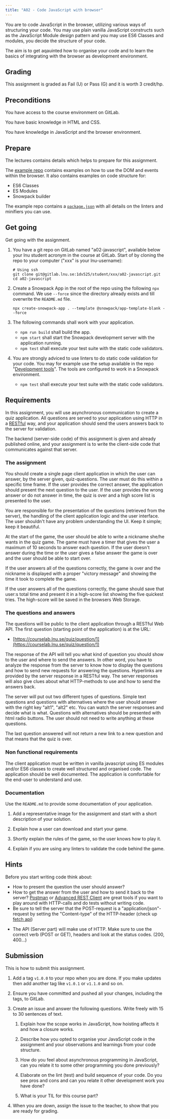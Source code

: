 ```yaml
---
title: "A02 - Code JavaScript with browser"
---
```


You are to code JavaScript in the browser, utilizing various ways of structuring your code. You may use plain vanilla JavaScript constructs such as the JavaScript Module design pattern and you may use ES6 Classes and modules, you decide the structure of your code.

The aim is to get aqauinted how to organise your code and to learn the basics of integrating with the browser as development environment.



<!--
1. Ensure that `npm run test` and `npm run build` executes without errors.

1. Add validators and be tougher on codestyle.

1. Missing web components.

1. Exercises and more. https://coursepress.lnu.se/kurs/introduction-to-web-programming-ht18/

-->



Grading
------------------------

This assignment is graded as Fail (U) or Pass (G) and it is worth 3 credit/hp.



Preconditions
------------------------

You have access to the course environment on GitLab.

You have basic knowledge in HTML and CSS.

You have knowledge in JavaScript and the browser environment.




Prepare
------------------------

The lectures contains details which helps to prepare for this assignment.

The [example repo](https://gitlab.lnu.se/1dv525/content/example) contains examples on how to use the DOM and events within the browser. It also contains examples on code structure for:

* ES6 Classes
* ES Modules
* Snowpack builder

The example repo contains a [`package.json`](https://gitlab.lnu.se/1dv525/content/example/-/blob/master/package.json) with all details on the linters and minifiers you can use.



Get going
------------------------

Get going with the assignment.

1. You have a git repo on GitLab named "a02-javascript", available below your lnu student acronym in the course at GitLab. Start of by cloning the repo to your computer ("xxx" is your lnu-username):

    ```
    # Using ssh
    git clone git@gitlab.lnu.se:1dv525/student/xxx/a02-javascript.git
    cd a02-javascript
    ```

1. Create a Snowpack App in the root of the repo using the following `npx` command. We use `--force` since the directory already exists and till overwrite the `README.md` file.

    ```
    npx create-snowpack-app . --template @snowpack/app-template-blank --force
    ```

1. The following commands shall work with your application.

    * `npm run build` shall build the app.
    * `npm start` shall start the Snowpack development server with the application running.
    * `npm test` shall execute your test suite with the static code validators.

1. You are strongly adviced to use linters to do static code validation for your code. You may for example use the setup available in the repo "[Development tools](https://gitlab.lnu.se/1dv525/template/development-tools)". The tools are configured to work in a Snowpack environment.

    * `npm test` shall execute your test suite with the static code validators.



Requirements
------------------------

In this assignment, you will use asynchronous communication to create a quiz application. All questions are served to your application using HTTP in a [RESTful](https://en.wikipedia.org/wiki/Representational_state_transfer) way, and your application should send the users answers back to the server for validation.

The backend (server-side code) of this assignment is given and already published online, and your assignment is to write the client-side code that communicates against that server.



### The assignment

You should create a single page <!--(#11),--> client application in which the user can answer, by the server given, quiz-questions. The user must do this within a specific time frame. If the user provides the correct answer, the application should present the next question to the user. If the user provides the wrong answer or do not answer in time, the quiz is over and a high score list is presented to the user.

You are responsible for the presentation of the questions (retrieved from the server), the handling of the client application logic and the user interface. The user shouldn't have any problem understanding the UI. Keep it simple; keep it beautiful.

At the start of the game, the user should be able to write a nickname she/he wants in the quiz game<!-- (#1)-->. The game must have a timer that gives the user a maximum of <!--20--> 10 seconds to answer each question<!-- (#2)-->. If the user doesn't answer during the time or the user gives a false answer the game is over and the user should be able to start over.

If the user answers all of the questions correctly, the game is over and the nickname is displayed with a proper "victory message" and showing the time it took to complete the game.

If the user answers all of the questions correctly, the game should save that user:s total time <!-- (#3) --> and present it in a high-score list showing the five quickest tries. The high-score will be saved in the browsers Web Storage. <!-- (#4) -->



### The questions and answers

The questions will be public to the client application through a RESTful Web API. The first question (starting point of the application) is at the URL:

* [https://courselab.lnu.se/quiz/question/1](https://courselab.lnu.se/quiz/question/1)

The response of the API will tell you what kind of question you should show to the user and where to send the answers. In other word, you have to analyze the response from the server to know how to display the questions and how to send new requests for answering the questions. Hyperlinks are provided by the server response in a RESTful way. The server responses will also give clues about what HTTP-methods to use and how to send the answers back.

The server will put out two different types of questions. Simple text questions and questions with alternatives where the user should answer with the right key "alt1", "alt2" etc. You can watch the server responses and decide what is what. Questions with alternatives should be presented with html radio buttons. The user should not need to write anything at these questions.<!--  (#5) -->

The last question answered will not return a new link to a new question and that means that the quiz is over.



### Non functional requirements

The client application must be written in vanilla javascript <!--(#6)--> using <!--the provided code style (#7)--> ES modules and/or ES6 classes to create well structured and organised code. The application should be well documented. The application is comfortable for the end-user to understand and use<!-- (#10)-->.



<!--
## A proposed composition (#9) (optional)

You are free to create the application in any way you like as long as you follow the requirements. However, it can be helpful to build the application using web components. Here we present a proposed composition of web components. Of course, you are free to use or extend this composition or create your own. This is just an example.

![Dependency Graph](https://gitlab.lnu.se/1dv025/templates/assignment-b2-the-quiz/-/raw/master/.readme/dependency-graph.svg)

This composition is furthur explained in #9.
-->



### Documentation

Use the `README.md` to provide some documentation of your application.

1. Add a representative image for the assignment and start with a short description of your solution.

1. Explain how a user can download and start your game.

1. Shortly explain the rules of the game, so the user knows how to play it.

1. Explain if you are using any linters to validate the code behind the game.



Hints
-------------------------

Before you start writing code think about:

* How to present the question the user should answer?
* How to get the answer from the user and how to send it back to the server? [Postman](https://www.postman.com/) or [Advanced REST Client](https://install.advancedrestclient.com/install) are great tools if you want to play around with HTTP-calls and do tests without writing code.
* Be sure to tell the server that the POST-request is a "application/json"-request by setting the "Content-type" of the HTTP-header (check up  <!--[the XMLHttpRequest object](https://developer.mozilla.org/en-US/docs/Web/API/XMLHttpRequest) and setRequestHeader or--> [fetch api](https://developer.mozilla.org/en-US/docs/Web/API/Fetch_API))
<!--* Decide if you want to use XMLHttpRequest or the Fetch API. Fetch API is recommended.-->
* The API (Server part) will make use of HTTP. Make sure to use the correct verb (POST or GET), headers and look at the status codes. (200, 400...)



Submission
------------------------

This is how to submit this assignment.

1. Add a tag `v1.0.0` to your repo when you are done. If you make updates then add another tag like `v1.0.1` or `v1.1.0` and so on.

1. Ensure you have committed and pushed all your changes, including the tags, to GitLab.

1. Create an issue and answer the following questions. Write freely with 15 to 30 sentences of text.

    1. Explain how the scope works in JavaScript, how hoisting affects it and how a closure works.

    1. Describe how you opted to organise your JavaScript code in the assignment and your observations and learnings from your code structure.

    1. How do you feel about asynchronous programming in JavaScript, can you relate it to some other programming you done previously?

    1. Elaborate on the lint (test) and build sequence of your code. Do you see pros and cons and can you relate it other development work you have done?

    1. What is your TIL for this course part?

1. When you are down, assign the issue to the teacher, to show that you are ready for grading.
